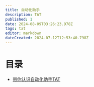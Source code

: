 ```yaml
---
title: 自动化助手
description: TAT
published: 1
date: 2024-08-09T03:26:23.978Z
tags: tat
editor: markdown
dateCreated: 2024-07-12T12:53:40.798Z
---
```


# 目录
- [带你认识自动化助手TAT](/计算产品/自动化助手/带你认识自动化助手TAT)